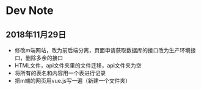 # Dev Note

## 2018年11月29日

- 修改m端网站，改为前后端分离，页面申请获取数据库的接口改为生产环境接口，删除多余的接口
- HTML文件，api文件夹里的文件迁移，api文件夹为空
- 将所有的表名和内容用一个表进行记录
- 把m端的网页用vue.js写一遍（新建一个文件夹）

